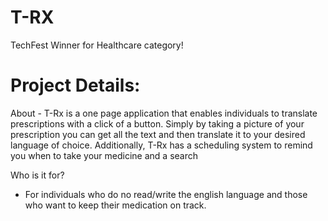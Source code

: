 # T-RX
TechFest Winner for Healthcare category!

# Project Details:

About - T-Rx is a one page application that enables individuals to translate prescriptions with a click of a button. Simply by taking
a picture of your prescription you can get all the text and then translate it to your desired language of choice. Additionally, T-Rx has
a scheduling system to remind you when to take your medicine and a search 

Who is it for?
 - For individuals who do no read/write the english language and those who want to keep their medication on track.
